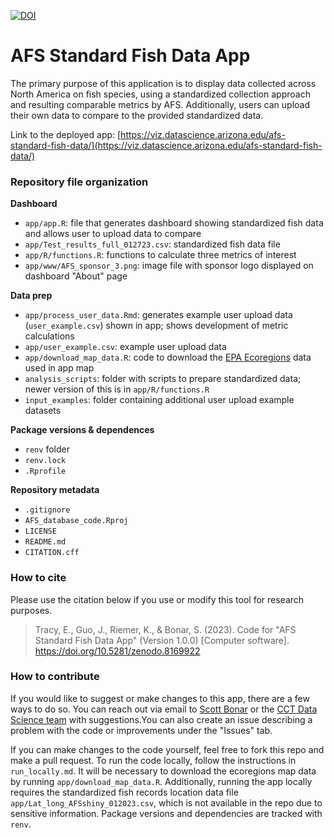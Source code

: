 [![DOI](https://zenodo.org/badge/581326973.svg)](https://zenodo.org/badge/latestdoi/581326973)

# AFS Standard Fish Data App

The primary purpose of this application is to display data collected across North America on fish species, using a standardized collection approach and resulting comparable metrics by AFS. Additionally, users can upload their own data to compare to the provided standardized data.

Link to the deployed app: [https://viz.datascience.arizona.edu/afs-standard-fish-data/](https://viz.datascience.arizona.edu/afs-standard-fish-data/)

### Repository file organization

**Dashboard**

-   `app/app.R`: file that generates dashboard showing standardized fish data and allows user to upload data to compare
-   `app/Test_results_full_012723.csv`: standardized fish data file
-   `app/R/functions.R`: functions to calculate three metrics of interest
-   `app/www/AFS_sponsor_3.png`: image file with sponsor logo displayed on dashboard "About" page

**Data prep**

-   `app/process_user_data.Rmd`: generates example user upload data (`user_example.csv`) shown in app; shows development of metric calculations
-   `app/user_example.csv`: example user upload data
-   `app/download_map_data.R`: code to download the [EPA Ecoregions](https://www.epa.gov/eco-research/ecoregions) data used in app map
-   `analysis_scripts`: folder with scripts to prepare standardized data; newer version of this is in `app/R/functions.R`
-   `input_examples`: folder containing additional user upload example datasets

**Package versions & dependences**

-   `renv` folder
-   `renv.lock`
-   `.Rprofile`

**Repository metadata**

-   `.gitignore`
-   `AFS_database_code.Rproj`
-   `LICENSE`
-   `README.md`
-   `CITATION.cff`

### How to cite

Please use the citation below if you use or modify this tool for research purposes.

> Tracy, E., Guo, J., Riemer, K., & Bonar, S. (2023). Code for "AFS Standard Fish Data App" (Version 1.0.0) [Computer software]. https://doi.org/10.5281/zenodo.8169922

### How to contribute

If you would like to suggest or make changes to this app, there are a few ways to do so. You can reach out via email to [Scott Bonar](mailto:SBonar@ag.arizona.edu) or the [CCT Data Science team](mailto:cct-datascience@arizona.edu) with suggestions.You can also create an issue describing a problem with the code or improvements under the "Issues" tab.

If you can make changes to the code yourself, feel free to fork this repo and make a pull request. To run the code locally, follow the instructions in `run_locally.md`. It will be necessary to download the ecoregions map data by running `app/download_map_data.R`. Additionally, running the app locally requires the standardized fish records location data file `app/Lat_long_AFSshiny_012023.csv`, which is not available in the repo due to sensitive information. Package versions and dependencies are tracked with `renv`. 
